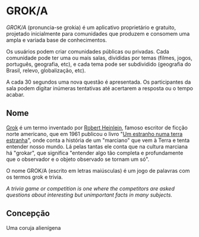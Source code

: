 # GROK/A

*GROK/A* (pronuncia-se grokia) é um aplicativo proprietário e gratuito, projetado inicialmente para comunidades que produzem e consomem uma ampla e variada base de conhecimentos.

Os usuários podem criar comunidades públicas ou privadas. Cada comunidade pode ter uma ou mais salas, divididas por temas (filmes, jogos, português, geografia, etc), e cada tema pode ser subdividido (geografia do Brasil, relevo, globalização, etc).

A cada 30 segundos uma nova questão é apresentada. Os participantes da sala podem digitar inúmeras tentativas até acertarem a resposta ou o tempo acabar.

## Nome

[Grok](https://en.wikipedia.org/wiki/Grok) é um termo inventado por [Robert Heinlein](https://en.wikipedia.org/wiki/Robert_A._Heinlein), famoso escritor de ficção norte americano, que em 1961 publicou o livro "[Um estranho numa terra estranha](https://en.wikipedia.org/wiki/Stranger_in_a_Strange_Land)", onde conta a história de um "marciano" que vem à Terra e tenta entender nosso mundo. Lá pelas tantas ele conta que na cultura marciana há "grokar", que significa "entender algo tão completa e profundamente que o observador e o objeto observado se tornam um só".

O nome GROK/A (escrito em letras maiúsculas) é um jogo de palavras com os termos grok e trivia.

_A trivia game or competition is one where the competitors are asked questions about interesting but unimportant facts in many subjects._


## Concepção

Uma coruja alienígena


